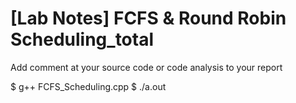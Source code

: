 # [Lab Notes] FCFS & Round Robin Scheduling_total

Add comment at your source code or code analysis to your report

$ g++ FCFS_Scheduling.cpp
$ ./a.out
